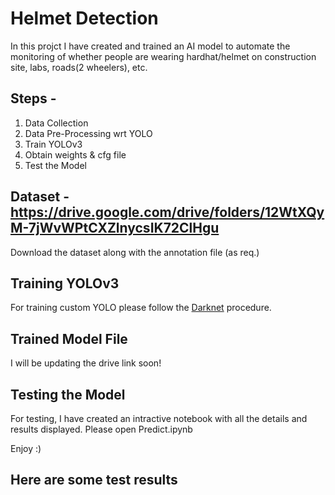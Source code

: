 # Helmet Detection

In this projct I have created and trained an AI model to automate the monitoring of whether people are wearing hardhat/helmet on construction site, labs, roads(2 wheelers), etc.

## Steps - 
1. Data Collection
2. Data Pre-Processing wrt YOLO
3. Train YOLOv3
4. Obtain weights & cfg file
5. Test the Model

## Dataset - https://drive.google.com/drive/folders/12WtXQyM-7jWvWPtCXZlnycsIK72ClHgu
Download the dataset along with the annotation file (as req.)

## Training YOLOv3
For training custom YOLO please follow the [Darknet](https://github.com/AlexeyAB/darknet) procedure.

## Trained Model File
I will be updating the drive link soon!

## Testing the Model
For testing, I have created an intractive notebook with all the details and results displayed.
Please open Predict.ipynb

Enjoy :)

## Here are some test results
